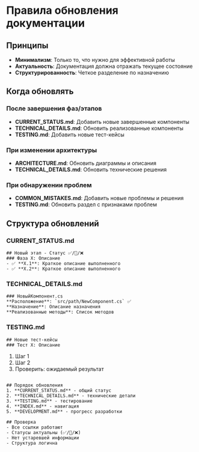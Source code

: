 # Правила обновления документации

## Принципы
- **Минимализм**: Только то, что нужно для эффективной работы
- **Актуальность**: Документация должна отражать текущее состояние
- **Структурированность**: Четкое разделение по назначению

## Когда обновлять

### После завершения фаз/этапов
- **CURRENT_STATUS.md**: Добавить новые завершенные компоненты
- **TECHNICAL_DETAILS.md**: Обновить реализованные компоненты
- **TESTING.md**: Добавить новые тест-кейсы

### При изменении архитектуры
- **ARCHITECTURE.md**: Обновить диаграммы и описания
- **TECHNICAL_DETAILS.md**: Обновить технические решения

### При обнаружении проблем
- **COMMON_MISTAKES.md**: Добавить новые проблемы и решения
- **TESTING.md**: Обновить раздел с признаками проблем

## Структура обновлений

### CURRENT_STATUS.md
```
## Новый этап - Статус ✅/🔄/❌
### Фаза X: Описание
- ✅ **X.1**: Краткое описание выполненного
- ✅ **X.2**: Краткое описание выполненного
```

### TECHNICAL_DETAILS.md
```
### НовыйКомпонент.cs
**Расположение**: `src/path/NewComponent.cs` ✅
**Назначение**: Описание назначения
**Реализованные методы**: Список методов
```

### TESTING.md
```
## Новые тест-кейсы
### Тест X: Описание
```
1. Шаг 1
2. Шаг 2
3. Проверить: ожидаемый результат
```

## Порядок обновления
1. **CURRENT_STATUS.md** - общий статус
2. **TECHNICAL_DETAILS.md** - технические детали
3. **TESTING.md** - тестирование
4. **INDEX.md** - навигация
5. **DEVELOPMENT.md** - прогресс разработки

## Проверка
- Все ссылки работают
- Статусы актуальны (✅/🔄/❌)
- Нет устаревшей информации
- Структура логична
